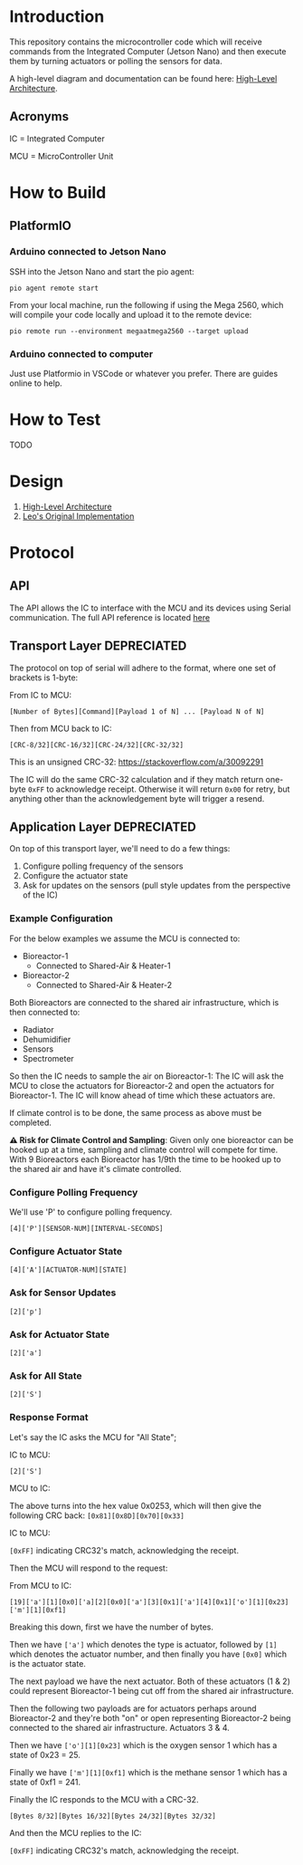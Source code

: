 # Introduction
This repository contains the microcontroller code which will receive commands from the Integrated Computer (Jetson Nano) and then execute them by turning actuators or polling the sensors for data.

A high-level diagram and documentation can be found here: [High-Level Architecture](https://app.nuclino.com/Canacompost-Systems/Canacompost/High-Level-Architecture-2d4dbe05-6e8d-4563-9f24-c729c32722a6).

## Acronyms
IC = Integrated Computer

MCU = MicroController Unit

# How to Build
## PlatformIO 
### Arduino connected to Jetson Nano
SSH into the Jetson Nano and start the pio agent:
```
pio agent remote start
```

From your local machine, run the following if using the Mega 2560, which will compile your code locally and upload it to the remote device:
```
pio remote run --environment megaatmega2560 --target upload
```
### Arduino connected to computer
Just use Platformio in VSCode or whatever you prefer. There are guides online to help.

# How to Test

TODO

# Design

1. [High-Level Architecture](https://app.nuclino.com/Canacompost-Systems/Canacompost/High-Level-Architecture-2d4dbe05-6e8d-4563-9f24-c729c32722a6)
2. [Leo's Original Implementation](https://github.com/leomorpho/compost-manager-embedded/blob/221d68fc25802f619a93a790fc751dfb9ebc9471/src/main.cpp)

# Protocol

## API

The API allows the IC to interface with the MCU and its devices using Serial communication. The full API reference is located [here](/docs/api.md)

## Transport Layer **DEPRECIATED**
The protocol on top of serial will adhere to the format, where one set of brackets is 1-byte:

From IC to MCU:

`[Number of Bytes][Command][Payload 1 of N] ... [Payload N of N]`

Then from MCU back to IC:

`[CRC-8/32][CRC-16/32][CRC-24/32][CRC-32/32]`

This is an unsigned CRC-32: https://stackoverflow.com/a/30092291

The IC will do the same CRC-32 calculation and if they match return one-byte `0xFF` to acknowledge receipt. Otherwise it will return `0x00` for retry, but anything other than the acknowledgement byte will trigger a resend.

## Application Layer **DEPRECIATED**

On top of this transport layer, we'll need to do a few things:
1. Configure polling frequency of the sensors
2. Configure the actuator state
3. Ask for updates on the sensors (pull style updates from the perspective of the IC)

### Example Configuration

For the below examples we assume the MCU is connected to:
* Bioreactor-1
    * Connected to Shared-Air & Heater-1
* Bioreactor-2
    * Connected to Shared-Air & Heater-2

Both Bioreactors are connected to the shared air infrastructure, which is then connected to:
* Radiator
* Dehumidifier
* Sensors
* Spectrometer

So then the IC needs to sample the air on Bioreactor-1: The IC will ask the MCU to close the actuators for Bioreactor-2 and open the actuators for Bioreactor-1. The IC will know ahead of time which these actuators are.

If climate control is to be done, the same process as above must be completed.

**⚠️ Risk for Climate Control and Sampling**: Given only one bioreactor can be hooked up at a time, sampling and climate control will compete for time. With 9 Bioreactors each Bioreactor has 1/9th the time to be hooked up to the shared air and have it's climate controlled.

### Configure Polling Frequency

We'll use 'P' to configure polling frequency.

`[4]['P'][SENSOR-NUM][INTERVAL-SECONDS]`

### Configure Actuator State

`[4]['A'][ACTUATOR-NUM][STATE]`

### Ask for Sensor Updates
`[2]['p']`

### Ask for Actuator State

`[2]['a']`

### Ask for All State

`[2]['S']`

### Response Format

Let's say the IC asks the MCU for "All State";

IC to MCU:

`[2]['S']`

MCU to IC:

The above turns into the hex value 0x0253, which will then give the following CRC back:
`[0x81][0x8D][0x70][0x33]`

IC to MCU:

`[0xFF]` indicating CRC32's match, acknowledging the receipt.

Then the MCU will respond to the request:

From MCU to IC:

`[19]['a'][1][0x0]['a][2][0x0]['a'][3][0x1]['a'][4][0x1]['o'][1][0x23]['m'][1][0xf1]`

Breaking this down, first we have the number of bytes.

Then we have `['a']` which denotes the type is actuator, followed by `[1]` which denotes the actuator number, and then finally you have `[0x0]` which is the actuator state.

The next payload we have the next actuator. Both of these actuators (1 & 2) could represent Bioreactor-1 being cut off from the shared air infrastructure.

Then the following two payloads are for actuators perhaps around Bioreactor-2 and they're both "on" or open representing Bioreactor-2 being connected to the shared air infrastructure. Actuators 3 & 4.

Then we have `['o'][1][0x23]` which is the oxygen sensor 1 which has a state of 0x23 = 25.

Finally we have `['m'][1][0xf1]` which is the methane sensor 1 which has a state of 0xf1 = 241.

Finally the IC responds to the MCU with a CRC-32.

`[Bytes 8/32][Bytes 16/32][Bytes 24/32][Bytes 32/32]`

And then the MCU replies to the IC:

`[0xFF]` indicating CRC32's match, acknowledging the receipt.
